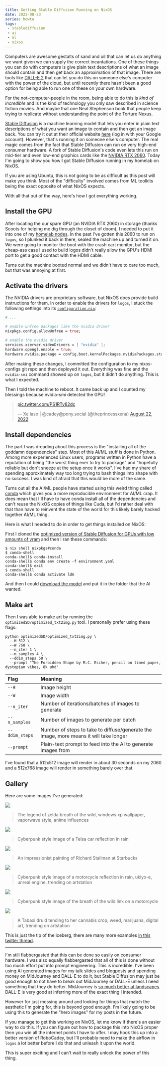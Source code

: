 ```yaml
---
title: Getting Stable Diffusion Running on NixOS
date: 2022-08-23
series: howto
tags:
 - stablediffusion
 - ai
 - ml
 - nixos
---
```


<xeblog-hero file="the-forbidden-shape" ai="Stable Diffusion" prompt="The Forbidden Shape by M.C. Escher, dystopian vibes, 8k uhd"></xeblog-hero>

Computers are awesome gestalts of sand and oil that can let us do anything we
want given we can supply the correct incantations. One of these things you can
do with computers is give plain text descriptions of what an image should
contain and then get back an approximation of that image. There are tools like
[DALL-E 2](https://openai.com/dall-e-2/) that can let you do this on someone
else's computer with the power of the cloud, but until recently there hasn't
been a good option for being able to run one of these on your own hardware.

<xeblog-conv name="Mara" mood="hacker">For the not-computer-people in the room,
being able to do this is _kind of incredible_ and is the kind of technology you
only saw described in science fiction movies. And maybe that one Neal Stephenson
book that people keep trying to replicate without understanding the point of the
Torture Nexus.</xeblog-conv>

[Stable Diffusion](https://stability.ai/blog/stable-diffusion-public-release) is
a machine learning model that lets you enter in plain text descriptions of what
you want an image to contain and then get an image back. You can try it out at
their official website [here](https://beta.dreamstudio.ai/) (log in with your
Google account). However, that's running it on someone else's computer. The real
magic comes from the fact that Stable Diffusion can run on very high-end
consumer hardware. A fork of Stable Diffusion's code even lets this run on
mid-tier and even low-end graphics cards like the [NVIDIA RTX
2060](https://www.techpowerup.com/gpu-specs/geforce-rtx-2060.c3310). Today I'm
going to show you how I got Stable Diffusion running in my homelab on NixOS.

<xeblog-conv name="Cadey" mood="coffee">If you are using Ubuntu, this is not
going to be as difficult as this post will make you think. Most of the
"difficulty" involved comes from ML toolkits being the exact opposite of what
NixOS expects.</xeblog-conv>

With all that out of the way, here's how I got everything working.

## Install the GPU

After locating the our spare GPU (an NVIDIA RTX 2060) in storage (thanks Scoots
for helping me dig through the closet of doom), I needed to put it into one of
my [homelab nodes](https://xeiaso.net/blog/my-homelab-2021-06-08). In the past
I've gotten this 2060 to run on `logos`, so I plunked it back in there, sealed
the machine up and turned it on. We were going to monitor the boot with the
crash cart monitor, but the cheap-ass case I used to build logos didn't really
allow the GPU's HDMI port to get a good contact with the HDMI cable.

Turns out the machine booted normal and we didn't have to care too much, but
that was annoying at first.

## Activate the drivers

The NVIDIA drivers are proprietary software, but NixOS does provide build
instructions for them. In order to enable the drivers for `logos`, I stuck the
following settings into its
[`configuration.nix`](https://tulpa.dev/cadey/nixos-configs/commit/72a43e184a0987550455079c62e581fdd89a5356):

```nix
# ...

# enable unfree packages like the nvidia driver
nixpkgs.config.allowUnfree = true;

# enable the nvidia driver
services.xserver.videoDrivers = [ "nvidia" ];
hardware.opengl.enable = true;
hardware.nvidia.package = config.boot.kernelPackages.nvidiaPackages.stable;
```

After making these changes, I committed the configuration to my nixos-configs
git repo and then deployed it out. Everything was fine and the `nvidia-smi`
command showed up on `logos`, but it didn't do anything. This is what I
expected.

Then I told the machine to reboot. It came back up and I counted my blessings
because nvidia-smi detected the GPU!

<blockquote class="twitter-tweet" data-conversation="none"><p lang="zxx" dir="ltr"><a href="https://t.co/PS1RTy82dc">pic.twitter.com/PS1RTy82dc</a></p>&mdash; Xe Iaso | @cadey@pony.social (@theprincessxena) <a href="https://twitter.com/theprincessxena/status/1561865439914893315?ref_src=twsrc%5Etfw">August 22, 2022</a></blockquote> <script async src="https://platform.twitter.com/widgets.js" charset="utf-8"></script>

## Install dependencies

The part I was dreading about this process is the "installing all of the goddamn
dependencies" step. Most of this AI/ML stuff is done in Python. Among more
experienced Linux users, programs written in Python have a reputation of being
"the worst thing ever to try to package" and "hopefully reliable but don't
sneeze at the setup once it works". I've had my share of spending approximately
way too long trying to bash things into shape with no success. I was kind of
afraid that this would be more of the same.

Turns out all the AI/ML people have started using this weird thing called
[conda](https://docs.conda.io/en/latest/) which gives you a more reproducible
environment for AI/ML crap. It does mean that I'll have to have conda install
all of the dependencies and can't reuse the NixOS copies of things like Cuda,
but I'd rather deal with that than have to reinvent the state of the world for
this likely barely hacked together AI/ML thing.

Here is what I needed to do in order to get things installed on NixOS:

First I cloned the [optimized version of Stable Diffusion for GPUs with low
amounts of vram](https://github.com/basujindal/stable-diffusion) and then I ran
these commands:

```
$ nix shell nixpkgs#conda
$ conda-shell
conda-shell$ conda-install
conda-shell$ conda env create -f environment.yaml
conda-shell$ exit
$ conda-shell
conda-shell$ conda activate ldm
```

And then I could [download the
model](https://github.com/CompVis/stable-diffusion#weights) and put it in the
folder that the AI wanted.

## Make art

Then I was able to make art by running the `optimizedSD/optimized_txt2img.py`
tool. I personally prefer using these flags:

```
python optimizedSD/optimized_txt2img.py \
  --H 512 \
  --W 768 \
  --n_iter 1 \
  --n_samples 4 \
  --ddim_steps 50 \
  --prompt "The Forbidden Shape by M.C. Escher, pencil on lined paper, dystopian vibes, 8k uhd"
```

| Flag           | Meaning                                                                               |
| :---           | :------                                                                               |
| `--H`          | Image height                                                                          |
| `--W`          | Image width                                                                           |
| `--n_iter`     | Number of iterations/batches of images to generate                                    |
| `--n_samples`  | Number of images to generate per batch                                                |
| `--ddim_steps` | Number of steps to take to diffuse/generate the image, more means it will take longer |
| `--prompt`      | Plain-text prompt to feed into the AI to generate images from                        |

I've found that a 512x512 image will render in about 30 seconds on my 2060 and a
512x768 image will render in something barely over that. 

## Gallery

Here are some images I've generated:

![](https://cdn.xeiaso.net/file/christine-static/blog/ai/zelda-botw-vaporwave.png)

> The legend of zelda breath of the wild, windows xp wallpaper, vaporwave style,
> anime influences

![](https://cdn.xeiaso.net/file/christine-static/blog/ai/cyberpunk-tesla.png)

> Cyberpunk style image of a Telsa car reflection in rain

![](https://cdn.xeiaso.net/file/christine-static/blog/ai/impressionist-painting-stallman-starbucks.png)

> An impressionist painting of Richard Stallman at Starbucks

![](https://cdn.xeiaso.net/file/christine-static/blog/ai/cyberpunk-motorcycle-ukiyo-e.png)

> Cyberpunk style image of a motorcycle reflection in rain, ukiyo-e, unreal
> engine, trending on artstation

![](https://cdn.xeiaso.net/file/christine-static/blog/ai/cyberpunk-botw-motorcycle.png)

> Cyberpunk style image of the breath of the wild link on a motorcycle

![](https://cdn.xeiaso.net/file/christine-static/blog/ai/tabaxi-cannabis-druid.png)

> A Tabaxi druid tending to her cannabis crop, weed, marijuana, digital art,
> trending on artstation

<xeblog-conv name="Mara" mood="hacker">This is just the tip of the iceberg,
there are many more examples [in this twitter
thread](https://twitter.com/theprincessxena/status/1561875753666478082).</xeblog-conv>

---

I'm still flabbergasted that this can be done so easily on consumer hardware. I
was also equally flabbergasted that all of this is done without too much effort
put into prompt engineering. This is incredible. I've been using AI generated
images for my talk slides and blogposts and spending money on MidJourney and
DALL-E to do it, but Stable Diffusion may just be good enough to not have to
break out MidJourney or DALL-E unless I need something that they do better.
MidJourney is [so much better at
landscapes](https://cdn.xeiaso.net/file/christine-static/hero/colorful-bliss.webp).
DALL-E is very good at inferring more of the exact thing I intended.

However for just messing around and looking for things that match the aesthetic
I'm going for, this is beyond good enough. I'm likely going to be using this to
generate the "hero images" for my posts in the future.

If you manage to get this working on NixOS, let me know if there's an easier way
to do this. If you can figure out how to package this into NixOS proper then you
win all the internet points I have to offer. I may hook this up into a better
version of RoboCadey, but I'll probably need to make the airflow in `logos` a
lot better before I do that and unleash it upon the world.

This is super exciting and I can't wait to really unlock the power of this thing.

